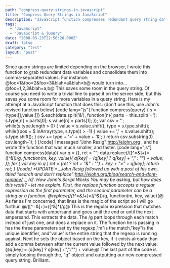 ```yaml
---
path: "compress-query-strings-in-javascript"
title: "Compress Query Strings in JavaScript"
description: "JavaScript function compresses redundant query string data into comma-separated values."
tags: 
  - "JavaScript"
  - "JavaScript & jQuery"
date: "2008-03-23T22:56:26.000Z"
draft: false
category: "test"
layout: "post"
---
```


Since query strings are limited depending on the browser, I wrote this function to grab redundant data variables and consolidate them into comma-separated values. For instance: @foo=1&foo=2&foo=3&blah=a&blah=b@ would turn into... @foo=1,2,3&blah=a,b@ This saves some room in the query string. Of course you need to write a trivial line to parse it on the server side, but this saves you some room for more variables in a query string. Here is my attempt at a JavaScript function that does this: (don't use this, use John's revised function below) \[code lang="js"\] function compress(query) { s = {type:\[\],value:\[\]} $.each(data.split('&'), function(n){ parts = this.split('='); s.type\[n\] = parts\[0\]; s.value\[n\] = parts\[1\]; }); var csv = ''; while(s.type.length > 0) { value = s.value.shift(); type = s.type.shift(); while((pos = $.inArray(type, s.type)) > -1) { value += ',' + s.value.shift(); s.type.shift(); } csv += type + '=' + value + '&'; } return csv.substring(0, csv.length-1); } \[/code\] I messaged "John Resig":http://ejohn.org , and he wrote the function that was much smaller, and faster. \[code lang="js"\] function compress(data){ var q = {}, ret = ""; data.replace(/(\[^=&\]+)=(\[^&\]*)/g, function(m, key, value){ q\[key\] = (q\[key\] ? q\[key\] + "," : "") + value; }); for ( var key in q ) ret = (ret ? ret + "&" : "") + key + "=" + q\[key\]; return ret; } \[/code\] \*UPDATE:\* \_John Resig followed up with a post of his own, titled "search and don't replace":http://ejohn.org/blog/search-and-dont-replace/ .\_ h2. How John's Script Works You may be asking, but how does this work? - let me explain. First, the replace function accepts a regular expression as the first parameter, and the second parameter can be a string or a function. @replace(/(\[^=&\]+)=(\[^&\]*)/g, function(m, key, value){@ As far as I'm concerned, that lines is the magic of the script so I will go furthur. @/(\[^=&\]+)=(\[^&\]*)/g@ This is the regular expression that matches data that starts with ampersand and goes until the end or until the next ampersand. This extracts the data. The /g part loops through each match instead of just one, and does a replace on it. The function he is passing in has the three parameters set by the regexp."m"is the match,"key"is the unique identifier, and"value"is the entire string that the regexp is running against. Next he sets the object based on the key, if it exists already than add a comma between after the current value followed by the next value. @q\[key\] = (q\[key\] ? q\[key\] +",":"") + value;@ The last part of the code is simply looping through the, "q" object and outputting our new compressed query string. Brilliant.